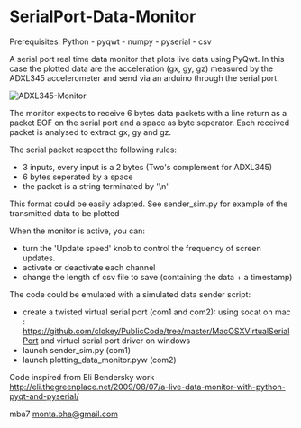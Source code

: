 SerialPort-Data-Monitor
========================

Prerequisites: Python - pyqwt - numpy - pyserial - csv

A serial port real time data monitor that plots live data using PyQwt.
In this case the plotted data are the acceleration (gx, gy, gz) measured by the ADXL345 accelerometer and send via an arduino through the serial port.

![ADXL345-Monitor](https://www.dropbox.com/s/cuch13f61r8kpm4/ADXL345-Monitor.png "ADXL345-Monitor")

The monitor expects to receive 6 bytes data packets with a line return
as a packet EOF on the serial port and a space as byte seperator.
Each received packet is analysed to extract gx, gy and gz.

The serial packet respect the following rules:
- 3 inputs, every input is a 2 bytes (Two's complement for ADXL345)
- 6 bytes seperated by a space
- the packet is a string terminated by  '\n'

This format could be easily adapted.
See sender_sim.py for example of the transmitted data to be plotted

When the monitor is active, you can:
- turn the 'Update speed' knob to control the frequency of screen updates.
- activate or deactivate each channel
- change the length of csv file to save (containing the data + a timestamp)


The code could be emulated with a simulated data sender script: 

- create a twisted virtual serial port (com1 and com2): using socat on mac : https://github.com/clokey/PublicCode/tree/master/MacOSXVirtualSerialPort and virtuel serial port driver on windows
- launch sender_sim.py (com1)
- launch plotting_data_monitor.pyw (com2)


Code inspired from Eli Bendersky work
http://eli.thegreenplace.net/2009/08/07/a-live-data-monitor-with-python-pyqt-and-pyserial/


mba7
monta.bha@gmail.com
